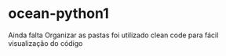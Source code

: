 # ocean-python1
Ainda falta Organizar as pastas
foi utilizado clean code para fácil visualização do código

